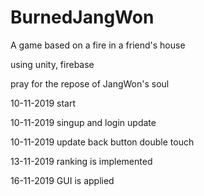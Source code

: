 # BurnedJangWon

A game based on a fire in a friend's house

using unity, firebase

pray for the repose of JangWon's soul

10-11-2019 start

10-11-2019 singup and login update

10-11-2019 update back button double touch

13-11-2019 ranking is implemented

16-11-2019 GUI is applied



